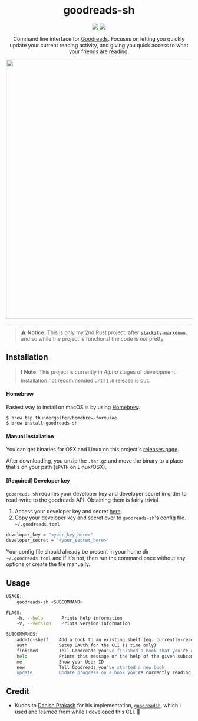 <h1 align="center">goodreads-sh</h1>
<p align="center">
    <a href="https://travis-ci.com/thundergolfer/goodreads-sh">
        <img src="https://travis-ci.com/thundergolfer/goodreads-sh.svg?token=yHGWQ42iK2BPk1FjaUMc&branch=master">
    </a>
    <a href="https://ci.appveyor.com/project/thundergolfer/goodreads-sh">
        <img src="https://ci.appveyor.com/api/projects/status/y7su4tvu6agdkmc7?svg=true">
    </a>
</p>
<p align="center">Command line interface for <a href="https://goodreads.com" > Goodreads</a>. Focuses on letting you quickly update your current reading activity, and giving you quick access to what your friends are reading.</p>
<p align="center">
<a href="https://i.imgur.com/42j4zAW.gif"><img src="https://i.imgur.com/42j4zAW.gif" width="700"/></a>
</p>



--- 

> ⚠️ **Notice:** This is only my 2nd Rust project, after [`slackify-markdown`](https://github.com/thundergolfer/slackify-markdown), and so while the project is functional the code is _not_ pretty.

## Installation

> ❗️ **Note:** This project is currently in *Alpha* stages of development. Installation not recommended until `1.0` release is out.

#### Homebrew

Easiest way to install on macOS is by using [Homebrew](https://brew.sh/).

```
$ brew tap thundergolfer/homebrew-formulae
$ brew install goodreads-sh
```

#### Manual Installation

You can get binaries for OSX and Linux on this project's [releases page](https://github.com/thundergolfer/goodreads-sh/releases).

After downloading, you unzip the `.tar.gz` and move the binary to a place that's on your path (`$PATH` on Linux/OSX).

#### [Required] Developer key
`goodreads-sh` requires your developer key and developer secret in order to read-write to the goodreads API. Obtaining them is fairly trivial.

1. Access your developer key and secret [here](https://www.goodreads.com/api/keys).
2. Copy your developer key and secret over to `goodreads-sh`'s config file. `~/.goodreads.toml`
```sh
developer_key = "<your_key_here>"
developer_secret = "<your_secret_here>"
```

Your config file should already be present in your home dir `~/.goodreads.toml` and if it's not, then run the command once without any options or create the file manually.

## Usage

```bash
USAGE:
    goodreads-sh <SUBCOMMAND>

FLAGS:
    -h, --help       Prints help information
    -V, --version    Prints version information

SUBCOMMANDS:
    add-to-shelf    Add a book to an existing shelf (eg. currently-reading, to-read)
    auth            Setup OAuth for the CLI (1 time only)
    finished        Tell Goodreads you've finished a book that you're currently reading
    help            Prints this message or the help of the given subcommand(s)
    me              Show your User ID
    new             Tell Goodreads you've started a new book
    update          Update progress on a book you're currently reading
```

## Credit

- Kudos to [Danish Prakash](https://github.com/danishprakash/) for his implementation, [`goodreadsh`](https://github.com/danishprakash/goodreadsh), which I used and learned from while I developed this CLI. 🙏
